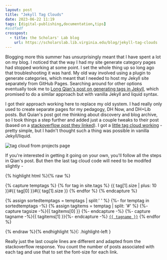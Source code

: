 ```yaml
---
layout: post
title: "Jekyll Tag Clouds"
date: 2023-06-22 11:19
tags: [digital-publishing,documentation,tips]
#asdfadf
crosspost:
  - title: the Scholars' Lab blog
    url: https://scholarslab.lib.virginia.edu/blog/jekyll-tag-clouds
---
```


Blogging more this summer has unsurprisingly meant that I have spent a lot on my blog. I noticed that the way I had my site generate category pages had stopped working at some point. I set the whole thing up so long ago that troubleshooting it was hard. My old way involved using a plugin to generate categories, which meant that I needed to host my Jekyll site separately from GitHub Pages. Searching around for other options eventually took me to [Long Qian's post on generating tags in Jekyll](https://longqian.me/2017/02/09/github-jekyll-tag/), which promised to do a similar approach but with vanilla Jekyll and liquid syntax.

I got their approach working here to replace my old system. I had really only used to create separate pages for my pedagogy, DH Now, and DH+Lib posts. But Quian's post got me thinking about discovery and blog archive, so I took things a step further and added just a couple tweaks to their post (based on a [stackoverflow post they linked](https://stackoverflow.com/questions/13025281/how-to-get-a-sorted-tags-list-in-jekyll)). I got a [little tag cloud working](https://walshbr.com/projects#blogging) - pretty simple, but I hadn't thought such a thing was possible in vanilla Jekyll/liquid.

<img alt="tag cloud from projects page" src="{{ root_url }}/assets/images/cloud.png">

If you're interested in getting it going on your own, you'll follow all the steps in Qian's post. But then the last tag cloud code will need to be modifed slightly - 

{% highlight html %}{% raw %}

{% capture temptags %}
  {% for tag in site.tags %}
    {{ tag[1].size | plus: 10 }}#{{ tag[0] }}#{{ tag[1].size }}
  {% endfor %}
{% endcapture %}

{% assign sortedtemptags = temptags | split:' ' %}
{%- for temptag in sortedtemptags -%}
  {% assign tagitems = temptag | split: '#' %}
  {%- capture tagsize -%}{{ tagitems[0] }} {%- endcapture -%}
  {%- capture tagname -%}{{ tagitems[1] }}{%- endcapture -%}
  <a href="/tag/{{ tagname }}"><code class="highligher-rouge" style="font-size:{{ tagsize }}px;"><nobr>{{ tagname }}</nobr></code></a>
{% endfor %}

{% endraw %}{% endhighlight %}{: .highlight-left }

Really just the last couple lines are different and adapted from the stackoverflow response. You count the number of posts associated with each tag and use that to set the font-size for each link. 
